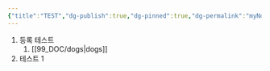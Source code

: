 ```yaml
---
{"title":"TEST","dg-publish":true,"dg-pinned":true,"dg-permalink":"myNote","permalink":"/myNote/","pinned":true,"dgPassFrontmatter":true,"noteIcon":"","created":"","updated":""}
---
```


1. 등록 테스트
	1. [[99_DOC/dogs\|dogs]]
2. 테스트 1